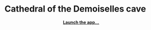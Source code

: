 # Cathedral of the Demoiselles cave

<p align="center">
        <a href="https://xaliphostes.github.io/potree-cathedral/"><b>Launch the app...</b></a>
</p>